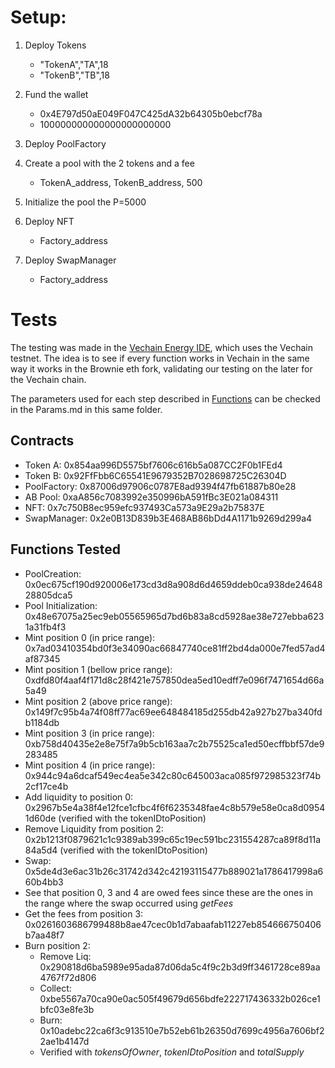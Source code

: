 # Setup:

1. Deploy Tokens

   - "TokenA","TA",18
   - "TokenB","TB",18

2. Fund the wallet

   - 0x4E797d50aE049F047C425dA32b64305b0ebcf78a
   - 100000000000000000000000

3. Deploy PoolFactory
4. Create a pool with the 2 tokens and a fee

   - TokenA_address, TokenB_address, 500

5. Initialize the pool the P=5000
6. Deploy NFT
   - Factory_address
7. Deploy SwapManager
   - Factory_address

# Tests

The testing was made in the [Vechain Energy IDE](https://ide.vechain.energy/), which uses the Vechain testnet. The idea is to see if every function works in Vechain in the same way it works in the Brownie eth fork, validating our testing on the later for the Vechain chain.

The parameters used for each step described in [Functions](#functions-tested) can be checked in the Params.md in this same folder.

## Contracts

- Token A: 0x854aa996D5575bf7606c616b5a087CC2F0b1FEd4
- Token B: 0x92FfFbb6C65541E9679352B7028698725C26304D
- PoolFactory: 0x87006d97906c0787E8ad9394f47fb61887b80e28
- AB Pool: 0xaA856c7083992e350996bA591fBc3E021a084311
- NFT: 0x7c750B8ec959efc937493Ca573a9E29a2b75837E
- SwapManager: 0x2e0B13D839b3E468AB86bDd4A1171b9269d299a4

## Functions Tested

- PoolCreation: 0x0ec675cf190d920006e173cd3d8a908d6d4659ddeb0ca938de2464828805dca5
- Pool Initialization: 0x48e67075a25ec9eb05565965d7bd6b83a8cd5928ae38e727ebba6231a31fb4f3
- Mint position 0 (in price range): 0x7ad03410354bd0f3e34090ac66847740ce81ff2bd4da000e7fed57ad4af87345
- Mint position 1 (bellow price range): 0xdfd80f4aaf4f171d8c28f421e757850dea5ed10edff7e096f7471654d66a5a49
- Mint position 2 (above price range): 0x149f7c95b4a74f08ff77ac69ee648484185d255db42a927b27ba340fdb1184db
- Mint position 3 (in price range): 0xb758d40435e2e8e75f7a9b5cb163aa7c2b75525ca1ed50ecffbbf57de9283485
- Mint position 4 (in price range): 0x944c94a6dcaf549ec4ea5e342c80c645003aca085f972985323f74b2cf17ce4b
- Add liquidity to position 0: 0x2967b5e4a38f4e12fce1cfbc4f6f6235348fae4c8b579e58e0ca8d09541d60de (verified with the tokenIDtoPosition)
- Remove Liquidity from position 2: 0x2b1213f0879621c1c9389ab399c65c19ec591bc231554287ca89f8d11a84a5d4 (verified with the tokenIDtoPosition)
- Swap: 0x5de4d3e6ac31b26c31742d342c42193115477b889021a1786417998a660b4bb3
- See that position 0, 3 and 4 are owed fees since these are the ones in the range where the swap occurred using _getFees_
- Get the fees from position 3: 0x0261603686799488b8ae47cec0b1d7abaafab11227eb854666750406b7aa48f7
- Burn position 2:
  - Remove Liq: 0x290818d6ba5989e95ada87d06da5c4f9c2b3d9ff3461728ce89aa4767f72d806
  - Collect: 0xbe5567a70ca90e0ac505f49679d656bdfe222717436332b026ce1bfc03e8fe3b
  - Burn: 0x10adebc22ca6f3c913510e7b52eb61b26350d7699c4956a7606bf22ae1b4147d
  - Verified with _tokensOfOwner_, _tokenIDtoPosition_ and _totalSupply_
